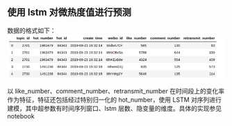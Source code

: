 ## 使用 lstm 对微热度值进行预测

数据的格式如下：  
![pic](pic/data.png)

以 like_number、comment_number、retransmit_number 在时间段上的变化率作为特征，特征还包括经过特别归一化的 hot_number，使用 LSTM 对序列进行建模，其中超参数有时间序列窗口、lstm 层数、隐变量的维度。具体的实现参见notebook 
